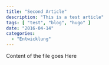 ```yaml
---
title: "Second Article"
description: "This is a test article"
tags: [ "test", "blog", "hugo" ]
date: "2016-04-14"
categories:
  - "Entwicklung"
---
```


Content of the file goes Here